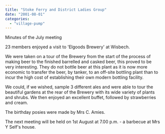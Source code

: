 ```yaml
---
title: "Stoke Ferry and District Ladies Group"
date: "2001-08-01"
categories: 
  - "village-pump"
---
```


Minutes of the July meeting

23 members enjoyed a visit to 'Elgoods Brewery' at Wisbech.

We were taken on a tour of the Brewery from the start of the process of making beer to the finished barrelled and casked beer, this proved to be very interesting. They do not bottle beer at this plant as it is now more economic to transfer the beer, by tanker, to an off-site bottling plant than to incur the high cost of establishing their own modern bottling facility.

We could, if we wished, sample 3 different ales and were able to tour the beautiful gardens at the rear of the Brewery with its wide variety of plants and shrubs. We then enjoyed an excellent buffet, followed by strawberries and cream.

The birthday posies were made by Mrs C. Amies.

The next meeting will be held on 1st August at 7.00 p.m. - a barbecue at Mrs Y Self's house.
